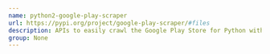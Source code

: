 ```yaml
---
name: python2-google-play-scraper
url: https://pypi.org/project/google-play-scraper/#files
description: APIs to easily crawl the Google Play Store for Python without no external dependencies. URL : https://pypi.org/project/google-play-scraper/#files Groups : None
group: None
---
```

